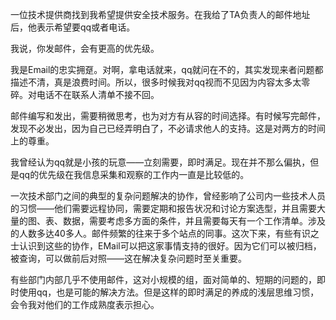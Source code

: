 一位技术提供商找到我希望提供安全技术服务。在我给了TA负责人的邮件地址后，他表示希望要qq或者电话。

我说，你发邮件，会有更高的优先级。

我是Email的忠实拥趸。对啊，拿电话就来，qq就问在不的，其实发现来者问题都描述不清，真是浪费时间。所以，很多时候我对qq视而不见因为内容太多太零碎。对电话不在联系人清单不接不回。

邮件编写和发出，需要稍微思考，也为对方有从容的时间选择。有时候写完邮件，发现不必发出，因为自己已经弄明白了，不必请求他人的支持。这是对两方的时间上的尊重。

我曾经认为qq就是小孩的玩意——立刻需要，即时满足。现在并不那么偏执，但是qq的优先级在我信息采集和观察的工作内一直是比较低的。

一次技术部门之间的典型的复杂问题解决的协作，曾经影响了公司内一些技术人员的习惯——他们需要远程协同，需要定期和报告状况和讨论方案选型，并且需要大量的图、表、数据，需要考虑多方面的条件，并且需要每天有一个工作清单。涉及的人数多达40多人。邮件频繁的往来于多个站点的同事。这次下来，有些有识之士认识到这些的协作，EMail可以把这家事情支持的很好。因为它们可以被归档，被查询，可以做前后对照——这在解决复杂问题时至关重要。

有些部门内部几乎不使用邮件，这对小规模的组，面对简单的、短期的问题的，即时使用qq，也是可能的解决方法。但是这样的即时满足的养成的浅层思维习惯，会令我对他们的工作成熟度表示担心。
